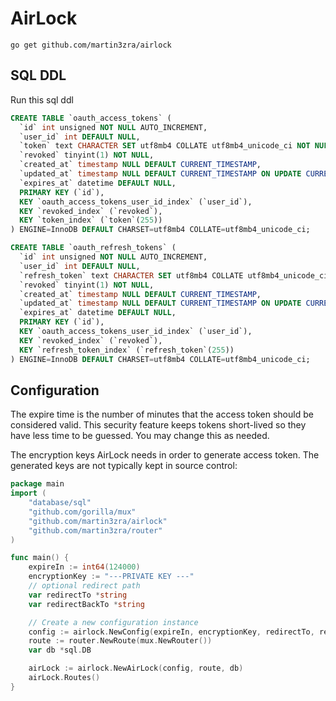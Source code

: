 # AirLock

```shell script
go get github.com/martin3zra/airlock
```
## SQL DDL

Run this sql ddl
```sql
CREATE TABLE `oauth_access_tokens` (
  `id` int unsigned NOT NULL AUTO_INCREMENT,
  `user_id` int DEFAULT NULL,
  `token` text CHARACTER SET utf8mb4 COLLATE utf8mb4_unicode_ci NOT NULL,
  `revoked` tinyint(1) NOT NULL,
  `created_at` timestamp NULL DEFAULT CURRENT_TIMESTAMP,
  `updated_at` timestamp NULL DEFAULT CURRENT_TIMESTAMP ON UPDATE CURRENT_TIMESTAMP,
  `expires_at` datetime DEFAULT NULL,
  PRIMARY KEY (`id`),
  KEY `oauth_access_tokens_user_id_index` (`user_id`),
  KEY `revoked_index` (`revoked`),
  KEY `token_index` (`token`(255))
) ENGINE=InnoDB DEFAULT CHARSET=utf8mb4 COLLATE=utf8mb4_unicode_ci;

CREATE TABLE `oauth_refresh_tokens` (
  `id` int unsigned NOT NULL AUTO_INCREMENT,
  `user_id` int DEFAULT NULL,
  `refresh_token` text CHARACTER SET utf8mb4 COLLATE utf8mb4_unicode_ci NOT NULL,
  `revoked` tinyint(1) NOT NULL,
  `created_at` timestamp NULL DEFAULT CURRENT_TIMESTAMP,
  `updated_at` timestamp NULL DEFAULT CURRENT_TIMESTAMP ON UPDATE CURRENT_TIMESTAMP,
  `expires_at` datetime DEFAULT NULL,
  PRIMARY KEY (`id`),
  KEY `oauth_access_tokens_user_id_index` (`user_id`),
  KEY `revoked_index` (`revoked`),
  KEY `refresh_token_index` (`refresh_token`(255))
) ENGINE=InnoDB DEFAULT CHARSET=utf8mb4 COLLATE=utf8mb4_unicode_ci;

```

## Configuration

The expire time is the number of minutes that the access token should be considered valid. This security feature keeps tokens short-lived so they have less time to be guessed. You may change this as needed.

The encryption keys AirLock needs in order to generate access token. The generated keys are not typically kept in source control:

```go
package main
import (
    "database/sql"
    "github.com/gorilla/mux"
    "github.com/martin3zra/airlock"
    "github.com/martin3zra/router"
)

func main() {
    expireIn := int64(124000)
    encryptionKey := "---PRIVATE KEY ---"
    // optional redirect path
    var redirectTo *string
    var redirectBackTo *string

    // Create a new configuration instance
    config := airlock.NewConfig(expireIn, encryptionKey, redirectTo, redirectBackTo)
    route := router.NewRoute(mux.NewRouter())
    var db *sql.DB

    airLock := airlock.NewAirLock(config, route, db)
    airLock.Routes()
}
```

